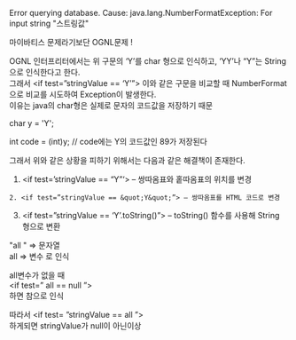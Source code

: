 Error querying database. Cause: java.lang.NumberFormatException: For input string "스트링값"

마이바티스 문제라기보단 
OGNL문제 !   

OGNL 인터프리터에서는 위 구문의 ‘Y’를 char 형으로 인식하고, ‘YY’나 “Y”는 String으로 인식한다고 한다.  
그래서 <if test=”stringValue == ‘Y’”> 이와 같은 구문을 비교할 때  NumberFormat으로 비교를 시도하여 Exception이 발생한다.  
이유는 java의 char형은 실제로 문자의 코드값을 저장하기 때문  

char y = 'Y';

int code = (int)y; // code에는 Y의 코드값인 89가 저장된다

그래서 위와 같은 상황을 피하기 위해서는 다음과 같은 해결책이 존재한다.

1. <if test=’stringValue == “Y”‘> – 쌍따옴표와 홑따옴표의 위치를 변경
```
2. <if test=”stringValue == &quot;Y&quot;”> – 쌍따옴표를 HTML 코드로 변경
```
3. <if test=”stringValue == ‘Y’.toString()”> – toString() 함수를 사용해 String 형으로 변환
  
  
 "all " => 문자열  
  all   => 변수 로 인식  
  
  all변수가 없을 때  
   <if test=” all == null ”>  
   하면 참으로 인식   
     
   따라서  <if test= ”stringValue == all ”>  
   하게되면 stringValue가 null이 아닌이상   
    
